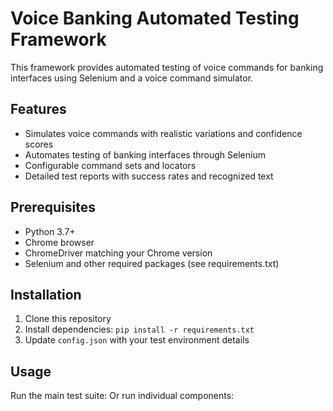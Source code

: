 # Voice Banking Automated Testing Framework

This framework provides automated testing of voice commands for banking interfaces using Selenium and a voice command simulator.

## Features

- Simulates voice commands with realistic variations and confidence scores
- Automates testing of banking interfaces through Selenium
- Configurable command sets and locators
- Detailed test reports with success rates and recognized text

## Prerequisites

- Python 3.7+
- Chrome browser
- ChromeDriver matching your Chrome version
- Selenium and other required packages (see requirements.txt)

## Installation

1. Clone this repository
2. Install dependencies: `pip install -r requirements.txt`
3. Update `config.json` with your test environment details

## Usage

Run the main test suite:
Or run individual components:
